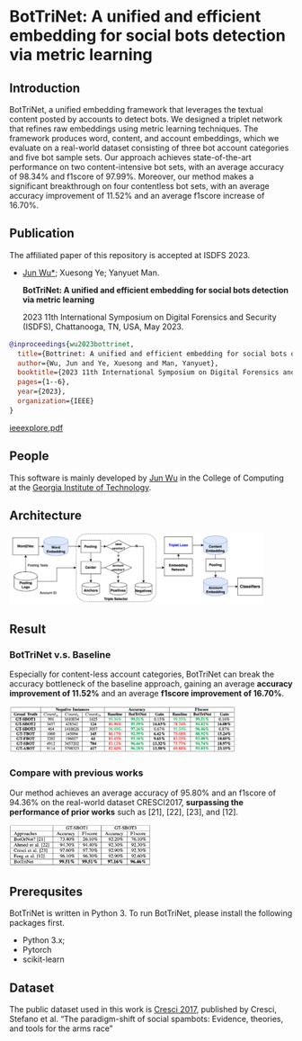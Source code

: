 # BotTriNet: A unified and efficient embedding for social bots detection via metric learning

## Introduction
BotTriNet, a unified embedding framework that leverages the textual content posted by accounts to detect bots. We designed a triplet network that refines raw embeddings using metric learning techniques. The framework produces word, content, and account embeddings, which we evaluate on a real-world dataset consisting of three bot account categories and five bot sample sets. Our approach achieves state-of-the-art performance on two content-intensive bot sets, with an average accuracy of 98.34% and f1score of 97.99%. Moreover, our method makes a significant breakthrough on four contentless bot sets, with an average accuracy improvement of 11.52% and an average f1score increase of 16.70%. 

## Publication

The affiliated paper of this repository is accepted at ISDFS 2023.

- [Jun Wu*](https://scholar.google.com/citations?user=rp6B9i0AAAAJ); Xuesong Ye; Yanyuet Man.

	**BotTriNet: A unified and efficient embedding for social bots detection via metric learning**

	 2023 11th International Symposium on Digital Forensics and Security (ISDFS), Chattanooga, TN, USA, May 2023.

```bibtex
@inproceedings{wu2023bottrinet,
  title={Bottrinet: A unified and efficient embedding for social bots detection via metric learning},
  author={Wu, Jun and Ye, Xuesong and Man, Yanyuet},
  booktitle={2023 11th International Symposium on Digital Forensics and Security (ISDFS)},
  pages={1--6},
  year={2023},
  organization={IEEE}
}
```

[ieeexplore](https://ieeexplore.ieee.org/abstract/document/10131839),[pdf](https://arxiv.org/pdf/2304.03144.pdf) 

## People
This software is mainly developed by [Jun Wu](https://scholar.google.com/citations?user=rp6B9i0AAAAJ) in the College of Computing at the [Georgia Institute of Technology](https://www.gatech.edu/).

## Architecture 

<img src="figs/framework.png" alt="framework" style="max-width:90%; max-height:90%;">



## Result

### BotTriNet v.s. Baseline

Especially for content-less account categories, BotTriNet can break the accuracy bottleneck of the baseline approach, gaining an average **accuracy improvement of 11.52%** and an average **f1score improvement of 16.70%**.

<img src="figs/evaluation.png" alt="evaluation" style="max-width:80%; max-height:80%;">

### Compare with previous works

Our method achieves an average accuracy of 95.80% and an f1score of 94.36% on the real-world dataset CRESCI2017, **surpassing the performance of prior works** such as [21], [22], [23], and [12].

<img src="figs/compare.png" alt="compare" style="max-width:50%; max-height:50%;">

## Prerequsites 

BotTriNet is written in Python 3. To run BotTriNet, please install the following packages first. 

- Python 3.x;
- Pytorch 
- scikit-learn


## Dataset

The public dataset used in this work is [Cresci 2017](https://botometer.osome.iu.edu/bot-repository/datasets/cresci-2017/cresci-2017.csv.zip), published by Cresci, Stefano et al. “The paradigm-shift of social spambots: Evidence, theories, and tools for the arms race” 

